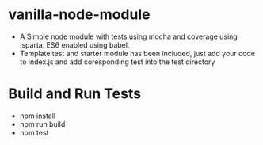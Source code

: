# vanilla-node-module
- A Simple node module with tests using mocha and coverage using isparta. ES6 enabled using babel.
- Template test and starter module has been included, just add your code to index.js and add coresponding test into the test directory

# Build and Run Tests
- npm install
- npm run build
- npm test